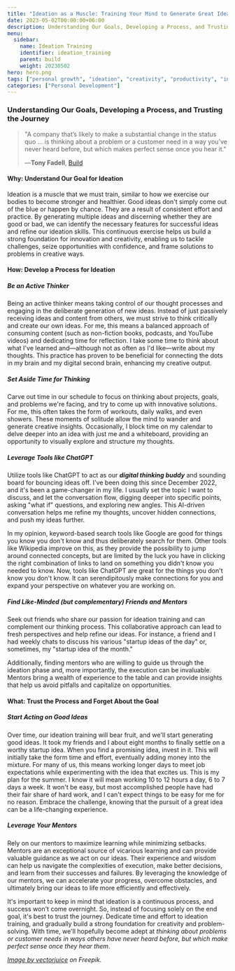 ```yaml
---
title: "Ideation as a Muscle: Training Your Mind to Generate Great Ideas"
date: 2023-05-02T00:00:00+06:00
description: Understanding Our Goals, Developing a Process, and Trusting the Journey
menu:
  sidebar:
    name: Ideation Training
    identifier: ideation_training
    parent: build
    weight: 20230502
hero: hero.png
tags: ["personal growth", "ideation", "creativity", "productivity", "innovation"]
categories: ["Personal Development"]
---
```



### Understanding Our Goals, Developing a Process, and Trusting the Journey

> "A company that’s likely to make a substantial change in the status quo ... is thinking about a problem or a customer need in a way you’ve never heard before, but which makes perfect sense once you hear it."<p>
> —**Tony Fadell**, [Build](https://www.goodreads.com/book/show/59696349-build)



#### **Why**: Understand Our Goal for Ideation

Ideation is a muscle that we must train, similar to how we exercise our bodies to become stronger and healthier. Good ideas don't simply come out of the blue or happen by chance. They are a result of consistent effort and practice. By generating multiple ideas and discerning whether they are good or bad, we can identify the necessary features for successful ideas and refine our ideation skills. This continuous exercise helps us build a strong foundation for innovation and creativity, enabling us to tackle challenges, seize opportunities with confidence, and frame solutions to problems in creative ways.

#### **How**: Develop a Process for Ideation

##### Be an Active Thinker

Being an active thinker means taking control of our thought processes and engaging in the deliberate generation of new ideas. Instead of just passively receiving ideas and content from others, we must strive to think critically and create our own ideas. For me, this means a balanced approach of consuming content (such as non-fiction books, podcasts, and YouTube videos) and dedicating time for reflection. I take some time to think about what I've learned and—although not as often as I'd like—write about my thoughts. This practice has proven to be beneficial for connecting the dots in my brain and my digital second brain, enhancing my creative output.

##### Set Aside Time for Thinking

Carve out time in our schedule to focus on thinking about projects, goals, and problems we're facing, and try to come up with innovative solutions. For me, this often takes the form of workouts, daily walks, and even showers. These moments of solitude allow the mind to wander and generate creative insights. Occasionally, I block time on my calendar to delve deeper into an idea with just me and a whiteboard, providing an opportunity to visually explore and structure my thoughts.

##### Leverage Tools like ChatGPT

Utilize tools like ChatGPT to act as our ***digital thinking buddy*** and sounding board for bouncing ideas off. I've been doing this since December 2022, and it's been a game-changer in my life. I usually set the topic I want to discuss, and let the conversation flow, digging deeper into specific points, asking "what if" questions, and exploring new angles. This AI-driven conversation helps me refine my thoughts, uncover hidden connections, and push my ideas further.

In my opinion, keyword-based search tools like Google are good for things you know you don't know and thus deliberately search for them. Other tools like Wikipedia improve on this, as they provide the possibility to jump around connected concepts, but are limited by the luck you have in clicking the right combination of links to land on something you didn't know you needed to know. Now, tools like ChatGPT are great for the things you don't know you don't know. It can serendipitously make connections for you and expand your perspective on whatever you are working on.


##### Find Like-Minded (but complementary) Friends and Mentors

Seek out friends who share our passion for ideation training and can complement our thinking process. This collaborative approach can lead to fresh perspectives and help refine our ideas. For instance, a friend and I had weekly chats to discuss his various "startup ideas of the day" or, sometimes, my "startup idea of the month." 

Additionally, finding mentors who are willing to guide us through the ideation phase and, more importantly, the execution can be invaluable. Mentors bring a wealth of experience to the table and can provide insights that help us avoid pitfalls and capitalize on opportunities.

#### What: Trust the Process and Forget About the Goal

##### Start Acting on Good Ideas

Over time, our ideation training will bear fruit, and we'll start generating good ideas. It took my friends and I about eight months to finally settle on a worthy startup idea. When you find a promising idea, invest in it. This will initially take the form time and effort, eventually adding money into the mixture. For many of us, this means working longer days to meet job expectations while experimenting with the idea that excites us. This is my plan for the summer. I know it will mean working 10 to 12 hours a day, 6 to 7 days a week. It won't be easy, but most accomplished people have had their fair share of hard work, and I can't expect things to be easy for me for no reason. Embrace the challenge, knowing that the pursuit of a great idea can be a life-changing experience.

##### Leverage Your Mentors

Rely on our mentors to maximize learning while minimizing setbacks. Mentors are an exceptional source of vicarious learning and can provide valuable guidance as we act on our ideas. Their experience and wisdom can help us navigate the complexities of execution, make better decisions, and learn from their successes and failures. By leveraging the knowledge of our mentors, we can accelerate your progress, overcome obstacles, and ultimately bring our ideas to life more efficiently and effectively.

It's important to keep in mind that ideation is a continuous process, and success won't come overnight. So, instead of focusing solely on the end goal, it's best to trust the journey. Dedicate time and effort to ideation training, and gradually build a strong foundation for creativity and problem-solving. With time, we'll hopefully become adept at *thinking about problems or customer needs in ways others have never heard before, but which make perfect sense once they hear them*.


_<a href="https://www.freepik.com/free-vector/business-team-working-project-project-management-business-analysis-planning-brainstorming-research-consulting-motivation-concept-vector-isolated-illustration_11668756.htm#query=ideation%20process&position=19&from_view=search&track=ais">Image by vectorjuice</a> on Freepik._

<!-- Tweet ideas -->
<!--
1. "Train your ideation muscle: Understand your goals, develop a process, and trust the journey. 💡🧠 #Ideation #Creativity #PersonalGrowth"
2. "Active thinking and mentorship are essential to honing your ideation skills. Embrace the process and bring your great ideas to life. 🚀🌟 #Innovation #Productivity"
3. "Turn good ideas into reality by investing time, effort, and resources. Learn from mentors and maximize your potential for success. 🌱📈 #Ideation #PersonalDevelopment"
-->
